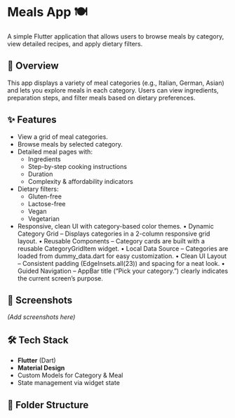 # Meals App 🍽️

A simple Flutter application that allows users to browse meals by category, view detailed recipes, and apply dietary filters.

## 📌 Overview
This app displays a variety of meal categories (e.g., Italian, German, Asian) and lets you explore meals in each category. Users can view ingredients, preparation steps, and filter meals based on dietary preferences.

## ✨ Features
- View a grid of meal categories.
- Browse meals by selected category.
- Detailed meal pages with:
  - Ingredients
  - Step-by-step cooking instructions
  - Duration
  - Complexity & affordability indicators
- Dietary filters:
  - Gluten-free
  - Lactose-free
  - Vegan
  - Vegetarian
- Responsive, clean UI with category-based color themes.
	•	Dynamic Category Grid – Displays categories in a 2-column responsive grid layout.
	•	Reusable Components – Category cards are built with a reusable CategoryGridItem widget.
	•	Local Data Source – Categories are loaded from dummy_data.dart for easy customization.
	•	Clean UI Layout – Consistent padding (EdgeInsets.all(23)) and spacing for a neat look.
	•	Guided Navigation – AppBar title (“Pick your category.”) clearly indicates the current screen’s purpose.

## 📸 Screenshots
*(Add screenshots here)*

## 🛠️ Tech Stack
- **Flutter** (Dart)
- **Material Design**
- Custom Models for Category & Meal
- State management via widget state

## 📂 Folder Structure